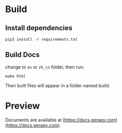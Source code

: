 # Build

## Install dependencies

```
pip3 install -r requirements.txt
```

## Build Docs

change to `en` or `zh_cn` folder, then run:

```
make html
```

Then built files will appear in a folder named build.

# Preview

Documents are available at [https://docs.gerapy.com](https://docs.gerapy.com).

